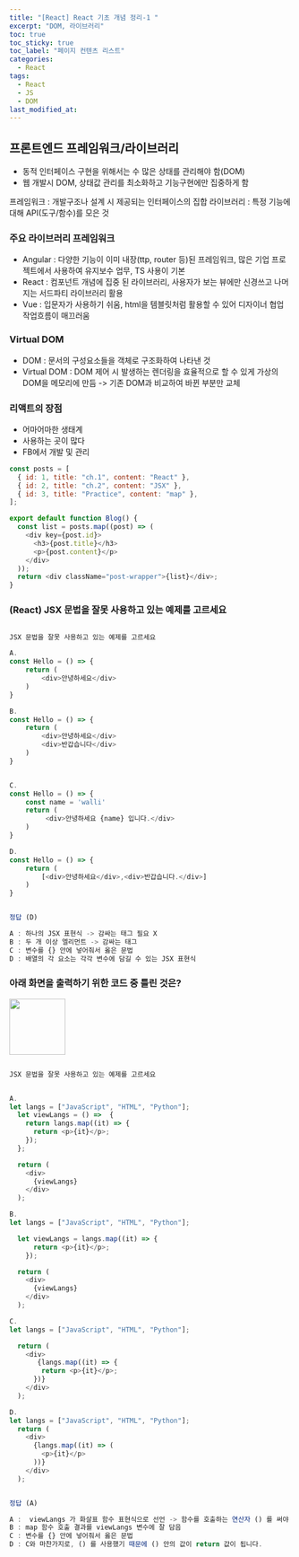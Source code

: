```yaml
---
title: "[React] React 기초 개념 정리-1 "
excerpt: "DOM, 라이브러리"
toc: true
toc_sticky: true
toc_label: "페이지 컨텐츠 리스트"
categories:
  - React
tags:
  - React
  - JS
  - DOM
last_modified_at:
---
```


## 프론트엔드 프레임워크/라이브러리

- 동적 인터페이스 구현을 위해서는 수 많은 상태를 관리해야 함(DOM)
- 웹 개발시 DOM, 상태값 관리를 최소화하고 기능구현에만 집중하게 함

프레임워크 : 개발구조나 설계 시 제공되는 인터페이스의 집합
라이브러리 : 특정 기능에 대해 API(도구/함수)를 모은 것


### 주요 라이브러리 프레임워크

- Angular : 다양한 기능이 이미 내장(ttp, router 등)된 프레임워크, 많은 기업 프로젝트에서 사용하여 유지보수 업무, TS 사용이 기본
- React : 컴포넌트 개념에 집중 된 라이브러리, 사용자가 보는 뷰에만 신경쓰고 나머지는 서드파티 라이브러리 활용
- Vue : 입문자가 사용하기 쉬움, html을 템블릿처럼 활용할 수 있어 디자이너 협업 작업흐름이 매끄러움

### Virtual DOM

- DOM : 문서의 구성요소들을 객체로 구조화하여 나타낸 것
- Virtual DOM : DOM 제어 시 발생하는 렌더링을 효율적으로 할 수 있게 가상의 DOM을 메모리에 만듬 -> 기존 DOM과 비교하여 바뀐 부분만 교체

### 리액트의 장점

- 어마어마한 생태계
- 사용하는 곳이 많다
- FB에서 개발 및 관리

```javascript
const posts = [
  { id: 1, title: "ch.1", content: "React" },
  { id: 2, title: "ch.2", content: "JSX" },
  { id: 3, title: "Practice", content: "map" },
];

export default function Blog() {
  const list = posts.map((post) => (
    <div key={post.id}>
      <h3>{post.title}</h3>
      <p>{post.content}</p>
    </div>
  ));
  return <div className="post-wrapper">{list}</div>;
}
```

### (React) JSX 문법을 잘못 사용하고 있는 예제를 고르세요

```javascript

JSX 문법을 잘못 사용하고 있는 예제를 고르세요

A.
const Hello = () => {
    return (
        <div>안녕하세요</div>
    )
}

B.
const Hello = () => {
    return (
        <div>안녕하세요</div>
        <div>반갑습니다</div>
    )
}


C.
const Hello = () => {
    const name = 'walli'
    return (
         <div>안녕하세요 {name} 입니다.</div>
    )
}

D.
const Hello = () => {
    return (
        [<div>안녕하세요</div>,<div>반갑습니다.</div>]
    )
}


정답 (D)

A : 하나의 JSX 표현식 -> 감싸는 태그 필요 X
B : 두 개 이상 엘리먼트 -> 감싸는 태그
C : 변수를 {} 안에 넣어줘서 옳은 문법
D : 배열의 각 요소는 각각 변수에 담길 수 있는 JSX 표현식

```

### 아래 화면을 출력하기 위한 코드 중 틀린 것은?

<img src="https://s3.ap-northeast-2.amazonaws.com/urclass-images/pCeQIG0Nx-1617339990014.png" width="100px" height="100px">

```javascript

JSX 문법을 잘못 사용하고 있는 예제를 고르세요


A.
let langs = ["JavaScript", "HTML", "Python"];
  let viewLangs = () =>  {
    return langs.map((it) => {
      return <p>{it}</p>;
    });
  };

  return (
    <div>
      {viewLangs}
    </div>
  );

B.
let langs = ["JavaScript", "HTML", "Python"];

  let viewLangs = langs.map((it) => {
      return <p>{it}</p>;
    });

  return (
    <div>
      {viewLangs}
    </div>
  );

C.
let langs = ["JavaScript", "HTML", "Python"];

  return (
    <div>
       {langs.map((it) => {
        return <p>{it}</p>;
      })}
    </div>
  );

D.
let langs = ["JavaScript", "HTML", "Python"];
  return (
    <div>
      {langs.map((it) => (
        <p>{it}</p>
      ))}
    </div>
  );


정답 (A)

A :  viewLangs 가 화살표 함수 표현식으로 선언 -> 함수를 호출하는 연산자 () 를 써야 작동
B : map 함수 호출 결과를 viewLangs 변수에 잘 담음
C : 변수를 {} 안에 넣어줘서 옳은 문법
D : C와 마찬가지로, () 를 사용했기 때문에 () 안의 값이 return 값이 됩니다.

```
